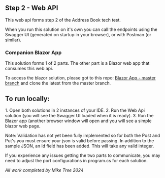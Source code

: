 <h2>Step 2 - Web API</h2>
This web api forms step 2 of the Address Book tech test. 

When you run this solution on it's own you can call the endpoints using the Swagger UI (generated on startup in your browser), or with Postman (or similar).

<h3>Companion Blazor App</h3>
This solution forms 1 of 2 parts. The other part is a Blazor web app that consumes this web api. 

To access the blazor solution, please got to this repo: [Blazor App - master branch](https://github.com/miketr33/AddressBookTechTest) and clone the latest from the master branch. 

<h2>To run locally:</h2> 
1. Open both solutions in 2 instances of your IDE.
2. Run the Web Api solution (you will see the Swagger UI loaded when it is ready).
3. Run the Blazor app (another browser window will open and you will see a simple blazor web page.

Note: Validation has not yet been fully implemented so for both the Post and Put's you must ensure your json is valid before passing. In addition to the sample JSON, an Id field has been added. This will take any valid integer. 

If you experience any issues getting the two parts to communicate, you may need to adjust the port configurations in program.cs for each solution.

<em>All work completed by Mike Tree 2024</em>
